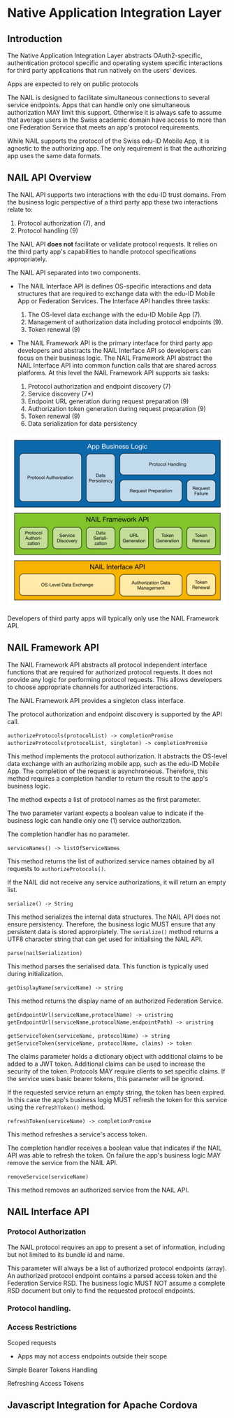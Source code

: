 # Native Application Integration Layer

## Introduction

The Native Application Integration Layer abstracts OAuth2-specific, authentication protocol specific and operating system specific interactions for third party applications that run natively on the users' devices.

Apps are expected to rely on public protocols

The NAIL is designed to facilitate simultaneous connections to several service endpoints. Apps that can handle only one simultaneous authorization MAY limit this support. Otherwise it is always safe to assume that average users in the Swiss academic domain have access to more than one Federation Service that meets an app's protocol requirements.

While NAIL supports the protocol of the Swiss edu-ID Mobile App, it is agnostic to the authorizing app. The only requirement is that the authorizing app uses the same data formats.

## NAIL API Overview

The NAIL API supports two interactions with the edu-ID trust domains. From the business logic perspective of a third party app these two interactions relate to:

1. Protocol authorization (7), and
2. Protocol handling (9)

The NAIL API __does not__ facilitate or validate protocol requests. It relies on the third party app's capabilities to handle protocol specifications appropriately.

The NAIL API separated into two components.

* The NAIL Interface API is defines OS-specific interactions and data structures that are required to exchange data with the edu-ID Mobile App or Federation Services. The Interface API handles three tasks:

    1. The OS-level data exchange with the edu-ID Mobile App (7).
    2. Management of authorization data including protocol endpoints (9).
    3. Token renewal (9)

* The NAIL Framework API is the primary interface for third party app developers and abstracts the NAIL Interface API so developers can focus on their business logic. The NAIL Framework API abstract the NAIL Interface API into common function calls that are shared across platforms. At this level the NAIL Framework API supports six tasks:

     1. Protocol authorization and endpoint discovery (7)
     2. Service discovery (7*)
     3. Endpoint URL generation during request preparation (9)
     4. Authorization token generation during request preparation (9)
     5. Token renewal (9)
     6. Data serialization for data persistency

![edu-ID NAIL Architecture Overview](images/eduid_app_nail_architecture-color.png)

Developers of third party apps will typically only use the NAIL Framework API.

## NAIL Framework API

The NAIL Framework API abstracts all protocol independent interface functions that are required for authorized protocol requests. It does not provide any logic for performing protocol requests. This allows developers to choose appropriate channels for authorized interactions.

The NAIL Framework API provides a singleton class interface.

The protocol authorization and endpoint discovery is supported by the API call.

```authorizeProtocols(protocolList) -> completionPromise```
```authorizeProtocols(protocolList, singleton) -> completionPromise```

This method implements the protocol authorization. It abstracts the OS-level data exchange with an authorizing mobile app, such as the edu-ID Mobile App. The completion of the request is asynchroneous. Therefore, this method requires a completion handler to return the result to the app's business logic.

The method expects a list of protocol names as the first parameter.

The two parameter variant expects a boolean value to indicate if the business logic can handle only one (1) service authorization.

The completion handler has no parameter.

```serviceNames() -> listOfServiceNames```

This method returns the list of authorized service names obtained by all requests to ```authorizeProtocols()```.

If the NAIL did not receive any service authorizations, it will return an empty list.

```serialize() -> String```

This method serializes the internal data structures. The NAIL API does not ensure persistency. Therefore, the business logic MUST ensure that any persistent data is stored approrpiately. The ```serialize()``` method returns a UTF8 character string that can get used for initialising the NAIL API.

```parse(nailSerialization)```

This method parses the serialised data. This function is typically used during initialization.

```getDisplayName(serviceName) -> string```

This method returns the display name of an authorized Federation Service.

```getEndpointUrl(serviceName,protocolName) -> uristring```
```getEndpointUrl(serviceName,protocolName,endpointPath) -> uristring```

```getServiceToken(serviceName, protocolName) -> string```
```getServiceToken(serviceName, protocolName, claims) -> token```

The claims parameter holds a dictionary object with additional claims to be added to a JWT token. Additional claims can be used to increase the security of the token. Protocols MAY require clients to set specific claims. If the service uses basic bearer tokens, this parameter will be ignored.

If the requested service return an empty string, the token has been expired. In this case the app's business logig MUST refresh the token for this service using the ```refreshToken()``` method.

```refreshToken(serviceName) -> completionPromise```

This method refreshes a service's access token.

The completion handler receives a boolean value that indicates if the NAIL API was able to refresh the token. On failure the app's business logic MAY remove the service from the NAIL API.

```removeService(serviceName)```

This method removes an authorized service from the NAIL API.

## NAIL Interface API

### Protocol Authorization

The NAIL protocol requires an app to present a set of information, including but not limited to its bundle id and name.

This parameter will always be a list of authorized protocol endpoints (array). An authorized protocol endpoint contains a parsed access token and the Federation Service RSD. The business logic MUST NOT assume a complete RSD document but only to find the requested  protocol endpoints.

### Protocol handling.

### Access Restrictions

Scoped requests

- Apps may not access endpoints outside their scope

Simple Bearer Tokens Handling

Refreshing Access Tokens


## Javascript Integration for Apache Cordova

